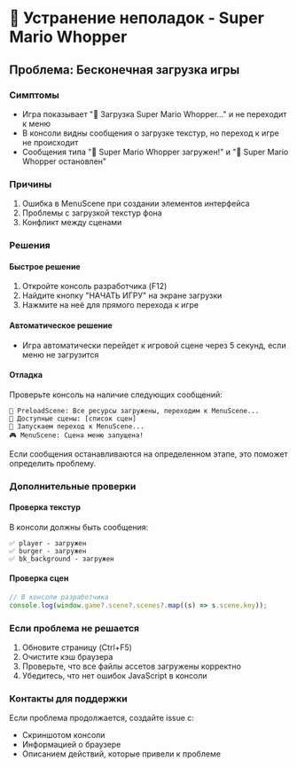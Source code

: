 # 🔧 Устранение неполадок - Super Mario Whopper

## Проблема: Бесконечная загрузка игры

### Симптомы

- Игра показывает "🍔 Загрузка Super Mario Whopper..." и не переходит к меню
- В консоли видны сообщения о загрузке текстур, но переход к игре не происходит
- Сообщения типа "🍔 Super Mario Whopper загружен!" и "🍔 Super Mario Whopper остановлен"

### Причины

1. Ошибка в MenuScene при создании элементов интерфейса
2. Проблемы с загрузкой текстур фона
3. Конфликт между сценами

### Решения

#### Быстрое решение

1. Откройте консоль разработчика (F12)
2. Найдите кнопку "НАЧАТЬ ИГРУ" на экране загрузки
3. Нажмите на неё для прямого перехода к игре

#### Автоматическое решение

- Игра автоматически перейдет к игровой сцене через 5 секунд, если меню не загрузится

#### Отладка

Проверьте консоль на наличие следующих сообщений:

```
🎯 PreloadScene: Все ресурсы загружены, переходим к MenuScene...
🎯 Доступные сцены: [список сцен]
🎯 Запускаем переход к MenuScene...
🎮 MenuScene: Сцена меню запущена!
```

Если сообщения останавливаются на определенном этапе, это поможет определить проблему.

### Дополнительные проверки

#### Проверка текстур

В консоли должны быть сообщения:

```
✅ player - загружен
✅ burger - загружен
✅ bk_background - загружен
```

#### Проверка сцен

```javascript
// В консоли разработчика
console.log(window.game?.scene?.scenes?.map((s) => s.scene.key));
```

### Если проблема не решается

1. Обновите страницу (Ctrl+F5)
2. Очистите кэш браузера
3. Проверьте, что все файлы ассетов загружены корректно
4. Убедитесь, что нет ошибок JavaScript в консоли

### Контакты для поддержки

Если проблема продолжается, создайте issue с:

- Скриншотом консоли
- Информацией о браузере
- Описанием действий, которые привели к проблеме
